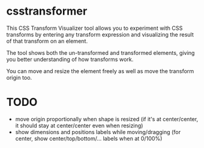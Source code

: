 csstransformer
==============

This CSS Transform Visualizer tool allows you to experiment with CSS transforms by entering any transform expression and visualizing the result of that transform on an element.

The tool shows both the un-transformed and transformed elements, giving you better understanding of how transforms work.

You can move and resize the element freely as well as move the transform origin too.

TODO
====
* move origin proportionally when shape is resized (if it's at center/center, it should stay at center/center even when resizing)
* show dimensions and positions labels while moving/dragging (for center, show center/top/bottom/... labels when at 0/100%)
